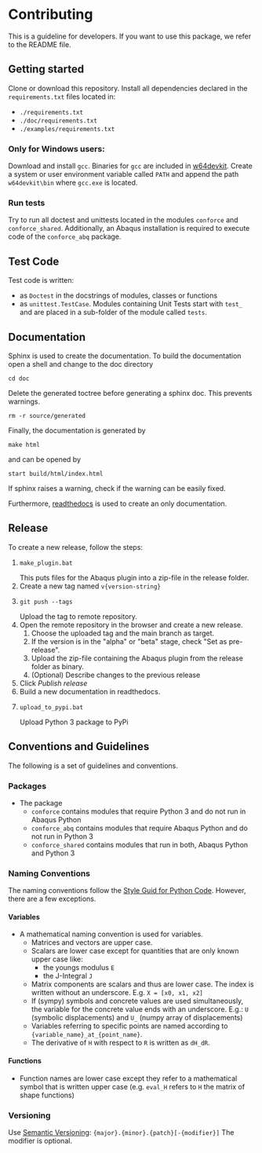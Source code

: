 # Contributing

This is a guideline for developers.
If you want to use this package, we refer to the README file. 

## Getting started

Clone or download this repository.
Install all dependencies declared in the `requirements.txt` files located in:
- `./requirements.txt`
- `./doc/requirements.txt`
- `./examples/requirements.txt`


### Only for Windows users:

Download and install `gcc`.
Binaries for `gcc` are included in [w64devkit](https://github.com/skeeto/w64devkit/releases).
Create a system or user environment variable called `PATH` 
and append the path `w64devkit\bin` where `gcc.exe` is located.

### Run tests

Try to run all doctest and unittests located in the modules `conforce` and `conforce_shared`.
Additionally, an Abaqus installation is required to execute code of the `conforce_abq` package.

## Test Code

Test code is written:
 - as `Doctest` in the docstrings of modules, classes or functions
 - as `unittest.TestCase`. Modules containing Unit Tests start with `test_` and are placed 
   in a sub-folder of the module called `tests`.

## Documentation

Sphinx is used to create the documentation.
To build the documentation open a shell and change to the doc directory

``` shell
cd doc
```

Delete the generated toctree before generating a sphinx doc.
This prevents warnings.

``` shell
rm -r source/generated
```

Finally, the documentation is generated by

``` shell
make html
```

and can be opened by

``` shell
start build/html/index.html
```

If sphinx raises a warning, check if the warning can be easily fixed.

Furthermore, [readthedocs](https://readthedocs.io) is used to create an only documentation.

## Release

To create a new release, follow the steps:

1. ```shell
   make_plugin.bat
   ```
   This puts files for the Abaqus plugin into a zip-file in the release folder.
2. Create a new tag named `v{version-string}`
3. ```shell
   git push --tags
   ```
   Upload the tag to remote repository.
4. Open the remote repository in the browser and create a new release.
   1. Choose the uploaded tag and the main branch as target.
   2. If the version is in the "alpha" or "beta" stage, check "Set as pre-release".
   3. Upload the zip-file containing the Abaqus plugin from the release folder as binary.
   4. (Optional) Describe changes to the previous release
5. Click *Publish release*
6. Build a new documentation in readthedocs.
7. ```shell
   upload_to_pypi.bat
   ```
   Upload Python 3 package to PyPi

## Conventions and Guidelines

The following is a set of guidelines and conventions.

### Packages
    
- The package
  - `conforce` contains modules that require Python 3 and do not run in Abaqus Python
  - `conforce_abq` contains modules that require Abaqus Python and do not run in Python 3
  - `conforce_shared` contains modules that run in both, Abaqus Python and Python 3

### Naming Conventions

The naming conventions follow the [Style Guid for Python Code](https://peps.python.org/pep-0008/).
However, there are a few exceptions.


#### Variables

- A mathematical naming convention is used for variables.
  - Matrices and vectors are upper case.
  - Scalars are lower case except for quantities that are only known upper case like:
    - the youngs modulus `E`
    - the J-Integral `J`
  - Matrix components are scalars and thus are lower case. The index is written without an underscore. 
    E.g. `X = [x0, x1, x2]`
  - If (sympy) symbols and concrete values are used simultaneously, the variable for the concrete value ends with an underscore. E.g.:
    `U` (symbolic displacements) and `U_` (numpy array of displacements)
  - Variables referring to specific points are named according to `{variable_name}_at_{point_name}`.
  - The derivative of `H` with respect to `R` is written as `dH_dR`.

#### Functions

- Function names are lower case except they refer to a mathematical symbol that is written upper case 
  (e.g. `eval_H` refers to `H` the matrix of shape functions)

### Versioning
Use [Semantic Versioning](https://semver.org/spec/v2.0.0.html): `{major}.{minor}.{patch}[-{modifier}]`
The modifier is optional.
